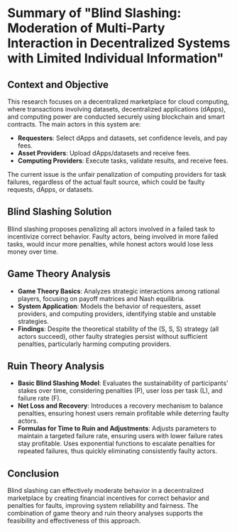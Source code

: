 # Summary of "Blind Slashing: Moderation of Multi-Party Interaction in Decentralized Systems with Limited Individual Information"

## Context and Objective

This research focuses on a decentralized marketplace for cloud computing, where transactions involving datasets, decentralized applications (dApps), and computing power are conducted securely using blockchain and smart contracts. The main actors in this system are:

- **Requesters**: Select dApps and datasets, set confidence levels, and pay fees.
- **Asset Providers**: Upload dApps/datasets and receive fees.
- **Computing Providers**: Execute tasks, validate results, and receive fees.

The current issue is the unfair penalization of computing providers for task failures, regardless of the actual fault source, which could be faulty requests, dApps, or datasets.

## Blind Slashing Solution

Blind slashing proposes penalizing all actors involved in a failed task to incentivize correct behavior. Faulty actors, being involved in more failed tasks, would incur more penalties, while honest actors would lose less money over time.

## Game Theory Analysis

- **Game Theory Basics**: Analyzes strategic interactions among rational players, focusing on payoff matrices and Nash equilibria.
- **System Application**: Models the behavior of requesters, asset providers, and computing providers, identifying stable and unstable strategies.
- **Findings**: Despite the theoretical stability of the (S, S, S) strategy (all actors succeed), other faulty strategies persist without sufficient penalties, particularly harming computing providers.

## Ruin Theory Analysis

- **Basic Blind Slashing Model**: Evaluates the sustainability of participants' stakes over time, considering penalties (P), user loss per task (L), and failure rate (F).
- **Net Loss and Recovery**: Introduces a recovery mechanism to balance penalties, ensuring honest users remain profitable while deterring faulty actors.
- **Formulas for Time to Ruin and Adjustments**: Adjusts parameters to maintain a targeted failure rate, ensuring users with lower failure rates stay profitable. Uses exponential functions to escalate penalties for repeated failures, thus quickly eliminating consistently faulty actors.

## Conclusion

Blind slashing can effectively moderate behavior in a decentralized marketplace by creating financial incentives for correct behavior and penalties for faults, improving system reliability and fairness. The combination of game theory and ruin theory analyses supports the feasibility and effectiveness of this approach.
